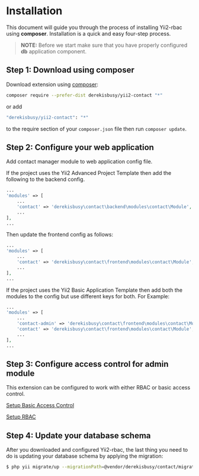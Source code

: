 
# Installation

This document will guide you through the process of installing Yii2-rbac using **composer**. Installation is a quick and
easy four-step process.

> **NOTE:** Before we start make sure that you have properly configured **db** application component.

## Step 1: Download using composer

Download extension using [composer](https://getcomposer.org):

```bash
composer require --prefer-dist derekisbusy/yii2-contact "*"
```

or add

```bash
"derekisbusy/yii2-contact": "*"
```

to the require section of your `composer.json` file then run `composer update`.


## Step 2: Configure your web application

Add contact manager module to web application config file.

If the project uses the Yii2 Advanced Project Template then add the following to the backend config.

```php
...
'modules' => [
    ...
    'contact' => 'derekisbusy\contact\backend\modules\contact\Module',
    ...
],
...
```

Then update the frontend config as follows:

```php
...
'modules' => [
    ...
    'contact' => 'derekisbusy\contact\frontend\modules\contact\Module',
    ...
],
...
```

If the project uses the Yii2 Basic Application Template then add both the modules to the config 
but use different keys for both. For Example:

```php
...
'modules' => [
    ...
    'contact-admin' => 'derekisbusy\contact\frontend\modules\contact\Module',
    'contact' => 'derekisbusy\contact\frontend\modules\contact\Module',
    ...
],
...
```


## Step 3: Configure access control for admin module

This extension can be configured to work with either RBAC or basic access control. 

[Setup Basic Access Control](setup-basic-access-control.md)

[Setup RBAC](setup-rbac)


## Step 4: Update your database schema

After you downloaded and configured Yii2-rbac, the last thing you need to do is updating your database schema by 
applying the migration:

```bash
$ php yii migrate/up --migrationPath=@vendor/derekisbusy/contact/migrations
```

